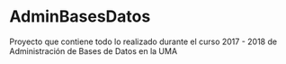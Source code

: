 # AdminBasesDatos
Proyecto que contiene todo lo realizado durante el curso 2017 - 2018 de Administración de Bases de Datos en la UMA
